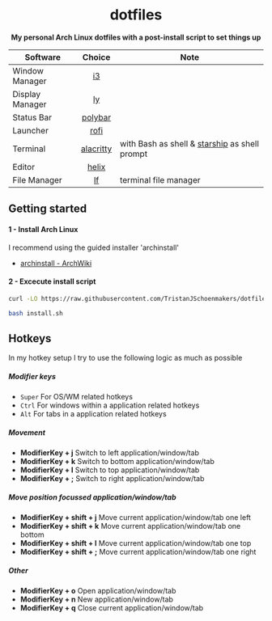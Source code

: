 <div align="center">
  <h1>dotfiles</h1>
  <p>
    <strong>My personal Arch Linux dotfiles with a post-install script to set things up</strong>
  </p>


| Software | Choice | Note
| ------------- |:-------------:|-------------|
| Window Manager | [i3](https://wiki.archlinux.org/title/I3) | 
| Display Manager | [ly](https://github.com/fairyglade/ly) | 
| Status Bar | [polybar](https://github.com/jaagr/polybar) | 
| Launcher | [rofi](https://wiki.archlinux.org/index.php/rofi) | 
| Terminal      | [alacritty](https://github.com/alacritty/alacritty) | with Bash as shell & [starship](https://starship.rs/) as shell prompt
| Editor      | [helix](https://github.com/helix-editor/helix) | 
| File Manager | [lf](https://github.com/gokcehan/lf) | terminal file manager


</div>


## Getting started


#### 1 - Install Arch Linux

I recommend using the guided installer 'archinstall'

- [archinstall - ArchWiki](https://wiki.archlinux.org/title/Archinstall)


#### 2 - Excecute install script

``` bash
curl -LO https://raw.githubusercontent.com/TristanJSchoenmakers/dotfiles/main/install.sh

bash install.sh
```


## Hotkeys

In my hotkey setup I try to use the following logic as much as possible


##### Modifier keys

- `Super` For OS/WM related hotkeys
- `Ctrl` For windows within a application related hotkeys
- `Alt` For tabs in a application related hotkeys


##### Movement

- **ModifierKey + j** Switch to left application/window/tab
- **ModifierKey + k** Switch to bottom application/window/tab
- **ModifierKey + l** Switch to top application/window/tab
- **ModifierKey + ;** Switch to right application/window/tab


##### Move position focussed application/window/tab

- **ModifierKey + shift + j** Move current application/window/tab one left
- **ModifierKey + shift + k** Move current application/window/tab one bottom
- **ModifierKey + shift + l** Move current application/window/tab one top
- **ModifierKey + shift + ;** Move current application/window/tab one right


##### Other

- **ModifierKey + o** Open application/window/tab
- **ModifierKey + n** New application/window/tab
- **ModifierKey + q** Close current application/window/tab

